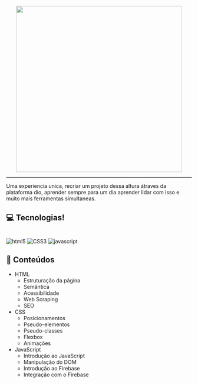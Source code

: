 


<p align="center">
    <img width="450" src="https://micheleambrosio.github.io/semana-frontend-mundo-invertido/assets/images/banner/logo.svg">
</p>

-------
Uma experiencia unica, recriar um projeto dessa altura átraves da plataforma dio, aprender sempre para um dia aprender lidar com isso e muito mais ferramentas simultaneas.

## 💻 Tecnologias!
<div style="display: inline-block"><br/>
<img alt="html5" src="https://img.shields.io/badge/HTML5-E34F26?style=for-the-badge&logo=html5&logoColor=white"/>
<img alt="CSS3" src="https://img.shields.io/badge/CSS3-1572B6?style=for-the-badge&logo=css3&logoColor=white"/>
<img alt="javascript" src="https://img.shields.io/badge/JavaScript-F7DF1E?style=for-the-badge&logo=javascript&logoColor=black"/>
</div><br/>

## 💬 Conteúdos
- HTML
    - Estruturação da página 
    - Semântica
    - Acessibilidade
    - Web Scraping
    - SEO
- CSS
    - Posicionamentos
    - Pseudo-elementos
    - Pseudo-classes
    - Flexbox
    - Animações 
- JavaScript
    - Introdução ao JavaScript
    - Manipulação do DOM
    - Introdução ao Firebase
    - Integração com o Firebase


